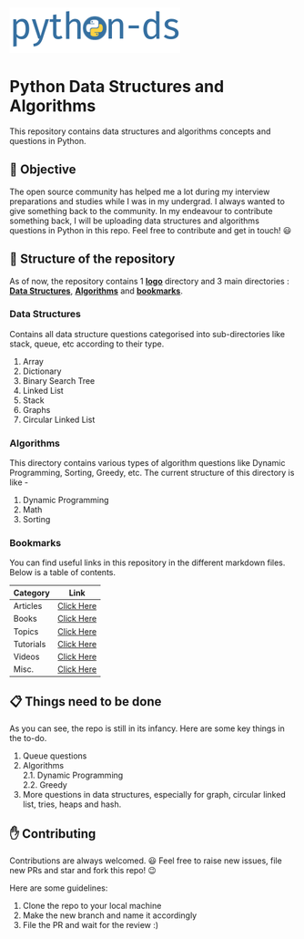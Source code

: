 ![logo](logo/logo.png) 

# Python Data Structures and Algorithms

This repository contains data structures and algorithms concepts and questions in Python. 

## :dart: Objective

The open source community has helped me a lot during my interview preparations and studies while I was in my undergrad. I always wanted to give something back to the community. In my endeavour to contribute something back, I will be uploading data structures and algorithms questions in Python in this repo. Feel free to contribute and get in touch! :smiley:

## :file_folder: Structure of the repository

As of now, the repository contains 1 [**logo**](logo) directory and 3 main directories  : [**Data Structures**](data_structures), [**Algorithms**](algorithms) and [**bookmarks**](bookmarks).

### Data Structures

Contains all data structure questions categorised into sub-directories like stack, queue, etc according to their type.

1. Array 
2. Dictionary
3. Binary Search Tree  
4. Linked List  
5. Stack  
6. Graphs  
7. Circular Linked List

### Algorithms

This directory contains various types of algorithm questions like Dynamic Programming, Sorting, Greedy, etc. The current structure of this directory is like - 

1. Dynamic Programming
2. Math
3. Sorting

### Bookmarks

You can find useful links in this repository in the different markdown files. Below is a table of contents.

| Category | Link |
| :-- | :--: |
| Articles | [Click Here](https://github.com/prabhupant/python-ds/blob/master/bookmarks/articles.md) |
| Books | [Click Here](https://github.com/prabhupant/python-ds/blob/master/bookmarks/books.md) |
| Topics | [Click Here](https://github.com/prabhupant/python-ds/blob/master/bookmarks/topics.md) |
| Tutorials | [Click Here](https://github.com/prabhupant/python-ds/blob/master/bookmarks/tutorials.md) |
| Videos | [Click Here](https://github.com/prabhupant/python-ds/blob/master/bookmarks/videos.md) |
| Misc. | [Click Here](https://github.com/prabhupant/python-ds/blob/master/bookmarks/misc.md) |

## :clipboard: Things need to be done

As you can see, the repo is still in its infancy. Here are some key things in the to-do.

1. Queue questions
2. Algorithms  
    2.1. Dynamic Programming  
    2.2. Greedy   
3. More questions in data structures, especially for graph, circular linked list, tries, heaps and hash.

## :raised_hand: Contributing

Contributions are always welcomed. :smiley:
Feel free to raise new issues, file new PRs and star and fork this repo! :wink:

Here are some guidelines:

1. Clone the repo to your local machine
2. Make the new branch and name it accordingly
3. File the PR and wait for the review :)
